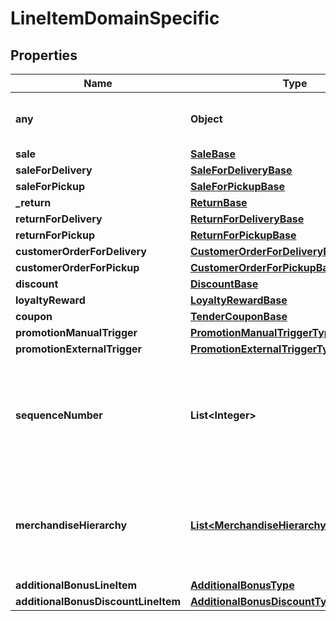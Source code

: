 # LineItemDomainSpecific

## Properties
Name | Type | Description | Notes
------------ | ------------- | ------------- | -------------
**any** | **Object** | This is currently not supported |  [optional]
**sale** | [**SaleBase**](SaleBase.md) |  |  [optional]
**saleForDelivery** | [**SaleForDeliveryBase**](SaleForDeliveryBase.md) |  |  [optional]
**saleForPickup** | [**SaleForPickupBase**](SaleForPickupBase.md) |  |  [optional]
**_return** | [**ReturnBase**](ReturnBase.md) |  |  [optional]
**returnForDelivery** | [**ReturnForDeliveryBase**](ReturnForDeliveryBase.md) |  |  [optional]
**returnForPickup** | [**ReturnForPickupBase**](ReturnForPickupBase.md) |  |  [optional]
**customerOrderForDelivery** | [**CustomerOrderForDeliveryBase**](CustomerOrderForDeliveryBase.md) |  |  [optional]
**customerOrderForPickup** | [**CustomerOrderForPickupBase**](CustomerOrderForPickupBase.md) |  |  [optional]
**discount** | [**DiscountBase**](DiscountBase.md) |  |  [optional]
**loyaltyReward** | [**LoyaltyRewardBase**](LoyaltyRewardBase.md) |  |  [optional]
**coupon** | [**TenderCouponBase**](TenderCouponBase.md) |  |  [optional]
**promotionManualTrigger** | [**PromotionManualTriggerType**](PromotionManualTriggerType.md) |  |  [optional]
**promotionExternalTrigger** | [**PromotionExternalTriggerType**](PromotionExternalTriggerType.md) |  |  [optional]
**sequenceNumber** | **List&lt;Integer&gt;** | Identifies the line item. Although this is an array, exactly 1 entry is required. |  [optional]
**merchandiseHierarchy** | [**List&lt;MerchandiseHierarchyCommonData&gt;**](MerchandiseHierarchyCommonData.md) | This information is taken for checking eligibilities on item hierarchy level. |  [optional]
**additionalBonusLineItem** | [**AdditionalBonusType**](AdditionalBonusType.md) |  |  [optional]
**additionalBonusDiscountLineItem** | [**AdditionalBonusDiscountType**](AdditionalBonusDiscountType.md) |  |  [optional]
